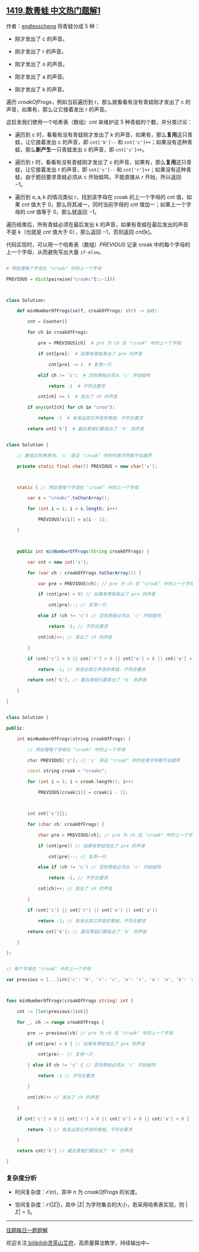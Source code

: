 ## [1419.数青蛙 中文热门题解1](https://leetcode.cn/problems/minimum-number-of-frogs-croaking/solutions/100000/bie-xiang-tai-fu-za-mo-ni-ti-ba-liao-pyt-9t87)

作者：[endlesscheng](https://leetcode.cn/u/endlesscheng)
将青蛙分成 $5$ 种：

- 刚才发出了 $\text{c}$ 的声音。
- 刚才发出了 $\text{r}$ 的声音。
- 刚才发出了 $\text{o}$ 的声音。
- 刚才发出了 $\text{a}$ 的声音。
- 刚才发出了 $\text{k}$ 的声音。

遍历 $\textit{croakOfFrogs}$，例如当前遍历到 $\text{r}$，那么就看看有没有青蛙刚才发出了 $\text{c}$ 的声音，如果有，那么让它接着发出 $\text{r}$ 的声音。

这启发我们使用一个哈希表（数组）$\textit{cnt}$ 来维护这 $5$ 种青蛙的个数，并分类讨论：

- 遍历到 $\text{c}$ 时，看看有没有青蛙刚才发出了 $\text{k}$ 的声音，如果有，那么**复用**这只青蛙，让它接着发出 $\text{c}$ 的声音，即 `cnt['k']--` 和 `cnt['c']++`；如果没有这种青蛙，那么**新产生**一只青蛙发出 $\text{c}$ 的声音，即 `cnt['c']++`。
- 遍历到 $\text{r}$ 时，看看有没有青蛙刚才发出了 $\text{c}$ 的声音，如果有，那么**复用**这只青蛙，让它接着发出 $\text{r}$ 的声音，即 `cnt['c']--` 和 `cnt['r']++`；如果没有这种青蛙，由于题目要求青蛙必须从 $\text{c}$ 开始蛙鸣，不能直接从 $\text{r}$ 开始，所以返回 $-1$。
- 遍历到 $\text{o},\text{a},\text{k}$ 的情况类似 $\text{r}$，找到该字母在 $\text{croak}$ 的上一个字母的 $\textit{cnt}$ 值，如果 $\textit{cnt}$ 值大于 $0$，那么将其减一，同时当前字母的 $\textit{cnt}$ 值加一；如果上一个字母的 $\textit{cnt}$ 值等于 $0$，那么就返回 $-1$。

遍历结束后，所有青蛙必须在最后发出 $\text{k}$ 的声音，如果有青蛙在最后发出的声音不是 $\text{k}$（也就是 $\textit{cnt}$ 值大于 $0$），那么返回 $-1$，否则返回 $\textit{cnt}[\text{k}]$。

代码实现时，可以用一个哈希表（数组）$\textit{PREVIOUS}$ 记录 $\text{croak}$ 中的每个字母的上一个字母，从而避免写出大量 `if-else`。

```py [sol1-Python3]
# 预处理每个字母在 "croak" 中的上一个字母
PREVIOUS = dict(pairwise("croakc"[::-1]))

class Solution:
    def minNumberOfFrogs(self, croakOfFrogs: str) -> int:
        cnt = Counter()
        for ch in croakOfFrogs:
            pre = PREVIOUS[ch]  # pre 为 ch 在 "croak" 中的上一个字母
            if cnt[pre]:  # 如果有青蛙发出了 pre 的声音
                cnt[pre] -= 1  # 复用一只
            elif ch != 'c':  # 否则青蛙必须从 'c' 开始蛙鸣
                return -1  # 不符合要求
            cnt[ch] += 1  # 发出了 ch 的声音
        if any(cnt[ch] for ch in "croa"):
            return -1  # 有发出其它声音的青蛙，不符合要求
        return cnt['k']  # 最后青蛙们都发出了 'k' 的声音
```

```java [sol1-Java]
class Solution {
    // 数组比哈希表快。's' 保证 "croak" 中的任意字符都不会越界
    private static final char[] PREVIOUS = new char['s'];

    static { // 预处理每个字母在 "croak" 中的上一个字母
        var s = "croakc".toCharArray();
        for (int i = 1; i < s.length; i++)
            PREVIOUS[s[i]] = s[i - 1];
    }

    public int minNumberOfFrogs(String croakOfFrogs) {
        var cnt = new int['s'];
        for (var ch : croakOfFrogs.toCharArray()) {
            var pre = PREVIOUS[ch]; // pre 为 ch 在 "croak" 中的上一个字母
            if (cnt[pre] > 0) // 如果有青蛙发出了 pre 的声音
                cnt[pre]--; // 复用一只
            else if (ch != 'c') // 否则青蛙必须从 'c' 开始蛙鸣
                return -1; // 不符合要求
            cnt[ch]++; // 发出了 ch 的声音
        }
        if (cnt['c'] > 0 || cnt['r'] > 0 || cnt['o'] > 0 || cnt['a'] > 0)
            return -1; // 有发出其它声音的青蛙，不符合要求
        return cnt['k']; // 最后青蛙们都发出了 'k' 的声音
    }
}
```

```cpp [sol1-C++]
class Solution {
public:
    int minNumberOfFrogs(string croakOfFrogs) {
        // 预处理每个字母在 "croak" 中的上一个字母
        char PREVIOUS['s']; // 's' 保证 "croak" 中的任意字符都不会越界
        const string croak = "croakc";
        for (int i = 1; i < croak.length(); i++)
            PREVIOUS[croak[i]] = croak[i - 1];

        int cnt['s']{};
        for (char ch: croakOfFrogs) {
            char pre = PREVIOUS[ch]; // pre 为 ch 在 "croak" 中的上一个字母
            if (cnt[pre]) // 如果有青蛙发出了 pre 的声音
                cnt[pre]--; // 复用一只
            else if (ch != 'c') // 否则青蛙必须从 'c' 开始蛙鸣
                return -1; // 不符合要求
            cnt[ch]++; // 发出了 ch 的声音
        }
        if (cnt['c'] || cnt['r'] || cnt['o'] || cnt['a'])
            return -1; // 有发出其它声音的青蛙，不符合要求
        return cnt['k']; // 最后青蛙们都发出了 'k' 的声音
    }
};
```

```go [sol1-Go]
// 每个字母在 "croak" 中的上一个字母
var previous = [...]int{'c': 'k', 'r': 'c', 'o': 'r', 'a': 'o', 'k': 'a'}

func minNumberOfFrogs(croakOfFrogs string) int {
    cnt := [len(previous)]int{}
    for _, ch := range croakOfFrogs {
        pre := previous[ch] // pre 为 ch 在 "croak" 中的上一个字母
        if cnt[pre] > 0 { // 如果有青蛙发出了 pre 的声音
            cnt[pre]-- // 复用一只
        } else if ch != 'c' { // 否则青蛙必须从 'c' 开始蛙鸣
            return -1 // 不符合要求
        }
        cnt[ch]++ // 发出了 ch 的声音
    }
    if cnt['c'] > 0 || cnt['r'] > 0 || cnt['o'] > 0 || cnt['a'] > 0 {
        return -1 // 有发出其它声音的青蛙，不符合要求
    }
    return cnt['k'] // 最后青蛙们都发出了 'k' 的声音
}
```

### 复杂度分析

- 时间复杂度：$\mathcal{O}(n)$，其中 $n$ 为 $\textit{croakOfFrogs}$ 的长度。
- 空间复杂度：$\mathcal{O}(|\Sigma|)$，其中 $|\Sigma|$ 为字符集合的大小，若采用哈希表实现，则 $|\Sigma|=5$。

---

[往期每日一题题解](https://github.com/EndlessCheng/codeforces-go/blob/master/leetcode/SOLUTIONS.md)

欢迎关注[ biIibiIi@灵茶山艾府](https://space.bilibili.com/206214)，高质量算法教学，持续输出中~
